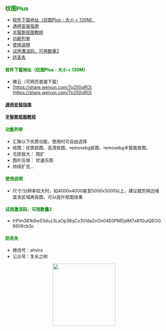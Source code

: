 
<b><font color=green size=4>
纹图Plus
</font></b>

- [软件下载地址（纹图Plus - 大小 \< 130M）](#软件下载地址纹图plus---大小--130m)
- [通用安装指南](#通用安装指南)
- [半智能抠图教程](#半智能抠图教程)
- [功能列举](#功能列举)
- [使用说明](#使用说明)
- [试用激活码，可用数量2](#试用激活码可用数量2)
- [防丢失](#防丢失)



#### <font color=green>软件下载地址（纹图Plus - 大小 < 130M）</font>
- 微云（可网页直接下载）
- [https://share.weiyun.com/7o250oRO](https://share.weiyun.com/7o250oRO)

#### [通用安装指南](../../univer/install.md)
#### [半智能抠图教程](../../../out/tutor/mer/index.md)

#### <font color=green>功能列举</font>
- 汇聚以下优质功能，使用时可自由选择
- 抠图：优质抠图、高清抠图、removebg抠图、removebg半智能抠图，
- 无损放大： 图扩
- 图片压缩： 优速压图
- 持续扩充...

#### <font color=green>使用说明</font>
- 尺寸/分辨率较大时，如4000x4000甚至5000x5000以上，建议裁剪掉边缘富余区域再抠图，可以提升抠图效果

#### <font color=green>试用激活码，可用数量2</font>
- frPim381k6wS3dvz3LaOp38qCx3VIda2vOn04E0PMDjdM7x81GutQEOG8606cb3c


#### <font color=green>防丢失</font>
<!-- - 微信号：mtreeah (建议添加，可提供售后及咨询服务) -->
- 微信号：ahsira 
- 公众号：生长之树
<center><img src="../../../assets/qrcode_for.jpg" width="200px"></center>

